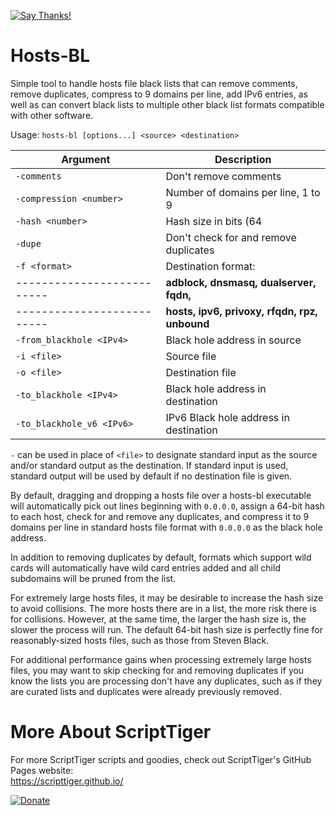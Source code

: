 [![Say Thanks!](https://img.shields.io/badge/Say%20Thanks-!-1EAEDB.svg)](https://docs.google.com/forms/d/e/1FAIpQLSfBEe5B_zo69OBk19l3hzvBmz3cOV6ol1ufjh0ER1q3-xd2Rg/viewform)

# Hosts-BL  
Simple tool to handle hosts file black lists that can remove comments, remove duplicates, compress to 9 domains per line, add IPv6 entries, as well as can convert black lists to multiple other black list formats compatible with other software.

Usage: `hosts-bl [options...] <source> <destination>`

Argument                  | Description
--------------------------|-----------------------------------------------------------------------------------------------------
 `-comments`              | Don't remove comments
 `-compression <number>`  | Number of domains per line, 1 to 9
 `-hash <number>`         | Hash size in bits (64|128|192|256)
 `-dupe`                  | Don't check for and remove duplicates
 `-f <format>`            | Destination format:
--------------------------| **adblock, dnsmasq, dualserver, fqdn,**
--------------------------| **hosts, ipv6, privoxy, rfqdn, rpz, unbound**
 `-from_blackhole <IPv4>` | Black hole address in source
 `-i <file>`              | Source file
 `-o <file>`              | Destination file
 `-to_blackhole <IPv4>`   | Black hole address in destination
 `-to_blackhole_v6 <IPv6>`| IPv6 Black hole address in destination

`-` can be used in place of `<file>` to designate standard input as the source and/or standard output as the destination. If standard input is used, standard output will be used by default if no destination file is given.

By default, dragging and dropping a hosts file over a hosts-bl executable will automatically pick out lines beginning with `0.0.0.0`, assign a 64-bit hash to each host, check for and remove any duplicates, and compress it to 9 domains per line in standard hosts file format with `0.0.0.0` as the black hole address.

In addition to removing duplicates by default, formats which support wild cards will automatically have wild card entries added and all child subdomains will be pruned from the list.

For extremely large hosts files, it may be desirable to increase the hash size to avoid collisions. The more hosts there are in a list, the more risk there is for collisions. However, at the same time, the larger the hash size is, the slower the process will run. The default 64-bit hash size is perfectly fine for reasonably-sized hosts files, such as those from Steven Black.

For additional performance gains when processing extremely large hosts files, you may want to skip checking for and removing duplicates if you know the lists you are processing don't have any duplicates, such as if they are curated lists and duplicates were already previously removed.

# More About ScriptTiger

For more ScriptTiger scripts and goodies, check out ScriptTiger's GitHub Pages website:  
https://scripttiger.github.io/

[![Donate](https://www.paypalobjects.com/en_US/i/btn/btn_donateCC_LG.gif)](https://www.paypal.com/cgi-bin/webscr?cmd=_s-xclick&hosted_button_id=MZ4FH4G5XHGZ4)
